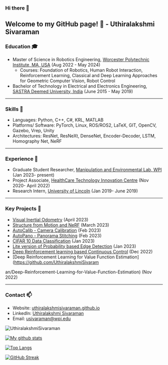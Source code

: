 ### Hi there 👋

<!--
**UthiraS/UthiraS** is a ✨ _special_ ✨ repository because its `README.md` (this file) appears on your GitHub profile.

Here are some ideas to get you started:

- 🔭 I’m currently working on ...
- 🌱 I’m currently learning ...
- 👯 I’m looking to collaborate on ...
- 🤔 I’m looking for help with ...
- 💬 Ask me about ...
- 📫 How to reach me: ...
- 😄 Pronouns: ...
- ⚡ Fun fact: ...
-->

## Welcome to my GitHub page! 👋 - Uthiralakshmi Sivaraman


### Education 🎓
- Master of Science in Robotics Engineering, [Worcester Polytechnic Institute, MA, USA](https://www.wpi.edu/) (Aug 2022 - May 2024)
  - Courses: Foundation of Robotics, Human Robot Interaction, Reinforcement Learning, Classical and Deep Learning Approaches for Geometric Computer Vision, Robot Control
- Bachelor of Technology in Electrical and Electronics Engineering, [SASTRA Deemed University, India](https://www.sastra.edu/) (June 2015 - May 2019)
___
### Skills 🔧
- Languages: Python, C++, C#, KRL, MATLAB
- Platforms/ Software: PyTorch, Linux, ROS/ROS2, LaTeX, GIT, OpenCV, Gazebo, Vrep, Unity
- Architectures: ResNet, ResNeXt, DenseNet, Encoder-Decoder, LSTM, Homography Net, NeRF
___
### Experience 🧰
- Graduate Student Researcher, [Manipulation and Environmental Lab, WPI](https://www.wpi.edu/) (Jan 2023- present)
- Project Associate, [HealthCare Technology Innovation Centre](https://www.iitm.ac.in/info/iit-madras-incubation-cell) (Nov 2020- April 2022)
- Research Intern, [University of Lincoln](https://www.lincoln.ac.uk/home/) (Jan 2019- June 2019)
___
### Key Projects 🔭

- [Visual Inertial Odometry](https://github.com/UthiralakshmiSivaraman/Visual-Inertial-Odometry) (April 2023)
- [Structure from Motion and NeRF](https://github.com/UthiralakshmiSivaraman/Structure-from-Motion-and-NeRF) (March 2023)
- [AutoCalib - Camera Calibration](https://github.com/UthiralakshmiSivaraman/AutoCalib-Camera-Calibration) (Feb 2023)
- [AutoPano - Panorama Stitching](https://github.com/UthiralakshmiSivaraman/AutoPano-Panorama-Stitching) (Feb 2023)
- [CIFAR 10 Data Classification](https://github.com/UthiralakshmiSivaraman/CIFAR-10-Data-Classification) (Jan 2023)
- [Lite version of Probability based Edge Detection](https://github.com/UthiralakshmiSivaraman/Lite-version-of-Probability-based-Edge-Detection) (Jan 2023)
- [Deep Reinforcement learning based Continuous Control](https://github.com/UthiralakshmiSivaraman/Deep-Reinforcement-learning-based-Continuous-Control) (Dec 2022)
- [Deep Reinforcement Learning for Value Function Estimation](https://github.com/UthiralakshmiSivaram

an/Deep-Reinforcement-Learning-for-Value-Function-Estimation) (Nov 2022)

___
### Contact 📫
- Website: [uthiralakshmisivaraman.github.io](https://uthiralakshmisivaraman.github.io/)
- LinkedIn: [Uthiralakshmi Sivaraman](https://www.linkedin.com/in/uthiralakshmi-sivaraman/)
- Email: [usivaraman@wpi.edu](mailto:usivaraman@wpi.edu)

<p align="left"> <img src="https://komarev.com/ghpvc/?username=UthiraS&label=Profile%20views&color=0e75b6&style=flat" alt="UthiralakshmiSivaraman" /> </p>

[![My github stats](https://github-readme-stats.vercel.app/api?username=UthiraS&show_icons=true&theme=tokyonight)](https://github.com/anuraghazra/github-readme-stats) 

<!--
**UthiralakshmiSivaraman/UthiralakshmiSivaraman** is a Robotics graduate student at Worcester Polytechnic Institute, MA, USA. I am skilled in Python, C++, C#, KRL, and MATLAB, and proficient with PyTorch, Linux, ROS/ROS2, LaTeX, GIT, OpenCV, Gazebo, Vrep, Unity. I also have experience with various deep learning architectures such as ResNet, ResNeXt, DenseNet, Encoder-Decoder, LSTM, Homography Net, and NeRF. 

<a href="https://www.linkedin.com/in/uthiralakshmi-sivaraman/" target="blank"><img align="center" src="https://raw.githubusercontent.com/devicons/devicon/master/icons/linkedin/linkedin-original.svg" alt="Uthiralakshmi" height="30" width="40" /></a>
-->


[![Top Langs](https://github-readme-stats.vercel.app/api/top-langs/?username=UthiraS)](https://github.com/anuraghazra/github-readme-stats)


[![GitHub Streak](http://github-readme-streak-stats.herokuapp.com?user=UthiraS)](https://git.io/streak-stats)
